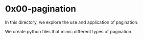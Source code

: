 # 0x00-pagination

In this directory, we explore the
use and application of pagination.

We create python files that mimic different
types of pagination.
